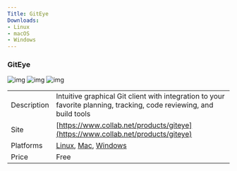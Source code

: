 ```yaml
---
Title: GitEye
Downloads:
- Linux
- macOS
- Windows
---
```


### GitEye

![img](http://placehold.it/200x150)
![img](http://placehold.it/200x150)
![img](http://placehold.it/200x150)

| | |
| --- | --- |
| Description | Intuitive graphical Git client with integration to your favorite planning, tracking, code reviewing, and build tools |
| Site | [https://www.collab.net/products/giteye](https://www.collab.net/products/giteye) |
| Platforms | [Linux](https://www.collab.net/downloads/giteye), [Mac](https://www.collab.net/downloads/giteye), [Windows](https://www.collab.net/downloads/giteye) |
| Price | Free |
